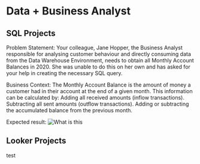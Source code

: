 # Data + Business Analyst

## SQL Projects

Problem Statement:
Your colleague, Jane Hopper, the Business Analyst responsible for analysing customer behaviour and directly consuming data from the Data Warehouse Environment, needs to obtain all Monthly Account Balances in 2020.
She was unable to do this on her own and has asked for your help in creating the necessary SQL query.

Business Context:
The Monthly Account Balance is the amount of money a customer had in their account at the end of a given month. This information can be calculated by:
Adding all received amounts (inflow transactions).
Subtracting all sent amounts (outflow transactions).
Adding or subtracting the accumulated balance from the previous month.

Expected result:
![What is this](ERD.png)

## Looker Projects
test
